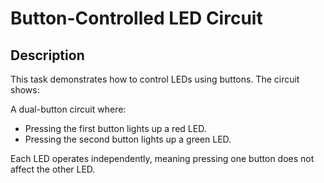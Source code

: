 # Button-Controlled LED Circuit

## Description
This task demonstrates how to control LEDs using buttons. The circuit shows:

A dual-button circuit where:
   - Pressing the first button lights up a red LED.
   - Pressing the second button lights up a green LED.
   
Each LED operates independently, meaning pressing one button does not affect the other LED.

